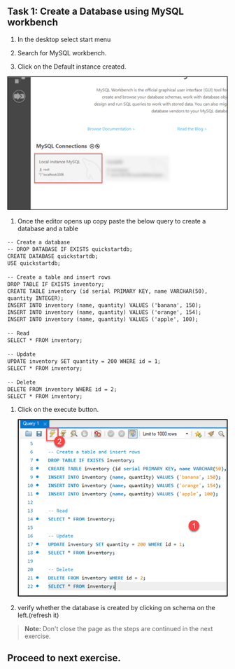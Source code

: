 ## Task 1: Create a Database using MySQL workbench

1. In the desktop select start menu

1. Search for MySQL workbench.

1.  Click on the Default instance created.

   ![](Media/workbench.png)

1. Once the editor opens up copy paste the below query to create a database and a table  

  ```
  -- Create a database
  -- DROP DATABASE IF EXISTS quickstartdb;
  CREATE DATABASE quickstartdb;
  USE quickstartdb;
  
  -- Create a table and insert rows
  DROP TABLE IF EXISTS inventory;
  CREATE TABLE inventory (id serial PRIMARY KEY, name VARCHAR(50), quantity INTEGER);
  INSERT INTO inventory (name, quantity) VALUES ('banana', 150);
  INSERT INTO inventory (name, quantity) VALUES ('orange', 154);
  INSERT INTO inventory (name, quantity) VALUES ('apple', 100);
  
  -- Read
  SELECT * FROM inventory;
  
  -- Update
  UPDATE inventory SET quantity = 200 WHERE id = 1;
  SELECT * FROM inventory;
  
  -- Delete
  DELETE FROM inventory WHERE id = 2;
  SELECT * FROM inventory;
  
  ```
1. Click on the execute button.

   ![](Media/database.png)

1. verify whether the database is created by clicking on schema on the left.(refresh it)

  >**Note:** Don't close the page as the steps are continued in the next exercise.

## Proceed to next exercise.

